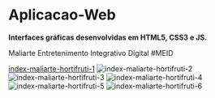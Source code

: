 # Aplicacao-Web
**Interfaces gráficas desenvolvidas em HTML5, CSS3 e JS.**

Maliarte Entretenimento Integrativo Digital #MEID 

[index-maliarte-hortifruti-1](https://user-images.githubusercontent.com/42978269/115308013-794cfe80-a140-11eb-9eac-451ebf6d070a.jpg)
![index-maliarte-hortifruti-2](https://user-images.githubusercontent.com/42978269/115308030-81a53980-a140-11eb-9c93-17c946a34831.jpg)
![index-maliarte-hortifruti-3](https://user-images.githubusercontent.com/42978269/115308040-84079380-a140-11eb-9436-67142a695d00.jpg)
![index-maliarte-hortifruti-4](https://user-images.githubusercontent.com/42978269/115308054-879b1a80-a140-11eb-913f-f4c3d861de00.jpg)
![index-maliarte-hortifruti-5](https://user-images.githubusercontent.com/42978269/115308064-8b2ea180-a140-11eb-81b8-5330f328ac73.jpg)
![index-maliarte-hortifruti-6](https://user-images.githubusercontent.com/42978269/115308081-91bd1900-a140-11eb-971b-e3612354974d.jpg)


